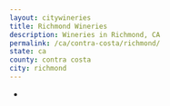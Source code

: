 ```yaml
---
layout: citywineries
title: Richmond Wineries
description: Wineries in Richmond, CA
permalink: /ca/contra-costa/richmond/
state: ca
county: contra costa
city: richmond
---
```

-
